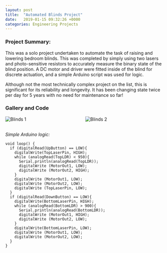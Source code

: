 ```yaml
---
layout: post
title:  "Automated Blinds Project"
date:   2019-01-15 09:32:26 +0000
categories: Engineering Projects
---
```


### Project Summary:
This was a solo project undertaken to automate the task of raising and lowering bedroom blinds. This was completed by simply using two lasers and photo-sensitive resistors to accurately measure the binary state of the blind position. A DC motor and driver were fitted inside of the blind for discrete actuation, and a simple Arduino script was used for logic.

Although not the most technically complex project on the list, this is significant for its reliability and longevity. It has been changing state twice per day for 5 years with no need for maintenance so far!


### Gallery and Code
<div style="display: grid; grid-template-columns: 1fr 1fr;">
  <img src="/assets/Blinds/Blind1.jpeg" alt="Blinds 1" style="max-width: 100%;">
  <img src="/assets/Blinds/Blind2.jpeg" alt="Blinds 2" style="max-width: 100%;">
</div>

\
*Simple Arduino logic:*
```
void loop() {
  if (digitalRead(UpButton) == LOW){
    digitalWrite(TopLaserPin, HIGH);
    while (analogRead(TopLDR) < 950){
      Serial.println(analogRead(TopLDR));
      digitalWrite (MotorOut1, LOW);
      digitalWrite (MotorOut2, HIGH);
    }
    digitalWrite (MotorOut1, LOW);
    digitalWrite (MotorOut2, LOW);
    digitalWrite (TopLaserPin, LOW);
  }
  if (digitalRead(DownButton) == LOW){
    digitalWrite(BottomLaserPin, HIGH);
    while (analogRead(BottomLDR) > 900){
      Serial.println(analogRead(BottomLDR));
      digitalWrite (MotorOut1, HIGH);
      digitalWrite (MotorOut2, LOW);
    }
    digitalWrite(BottomLaserPin, LOW);
    digitalWrite (MotorOut1, LOW);
    digitalWrite (MotorOut2, LOW);
  }
}
```